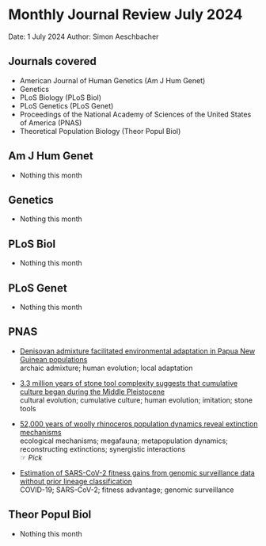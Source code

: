 # Monthly Journal Review July 2024

Date: 1 July 2024
Author: Simon Aeschbacher

## Journals covered
- American Journal of Human Genetics (Am J Hum Genet)
- Genetics
- PLoS Biology (PLoS Biol)
- PLoS Genetics (PLoS Genet)
- Proceedings of the National Academy of Sciences of the United States of America (PNAS)
- Theoretical Population Biology (Theor Popul Biol)

## Am J Hum Genet
- Nothing this month 
  

## Genetics
- Nothing this month


## PLoS Biol
- Nothing this month

## PLoS Genet
- Nothing this month
  

## PNAS
- [Denisovan admixture facilitated environmental adaptation in Papua New Guinean populations](https://doi.org/10.1073/pnas.2405889121)  
  archaic admixture; human evolution; local adaptation  
  

- [3.3 million years of stone tool complexity suggests that cumulative culture began during the Middle Pleistocene](https://doi.org/10.1073/pnas.2319175121)  
  cultural evolution; cumulative culture; human evolution; imitation; stone tools  
  

- [52,000 years of woolly rhinoceros population dynamics reveal extinction mechanisms](https://doi.org/10.1073/pnas.2316419121)  
  ecological mechanisms; megafauna; metapopulation dynamics; reconstructing extinctions; synergistic interactions  
 &#x261E; *Pick*  

- [Estimation of SARS-CoV-2 fitness gains from genomic surveillance data without prior lineage classification](https://doi.org/10.1073/pnas.2314262121)  
  COVID-19; SARS-CoV-2; fitness advantage; genomic surveillance 
  

## Theor Popul Biol
- Nothing this month


